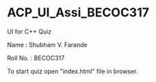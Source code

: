 # ACP_UI_Assi_BECOC317

UI for C++ Quiz

Name : Shubham V. Farande

Roll No. : BECOC317

To start quiz open "index.html" file in browser.
